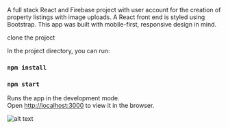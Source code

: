 A full stack React and Firebase project with user account for the creation of property listings with image uploads. A React front end is styled using Bootstrap. This app was built with mobile-first, responsive design in mind.

clone the project

In the project directory, you can run:

### `npm install`

### `npm start`

Runs the app in the development mode.<br>
Open [http://localhost:3000](http://localhost:3000) to view it in the browser.

![alt text](  )

